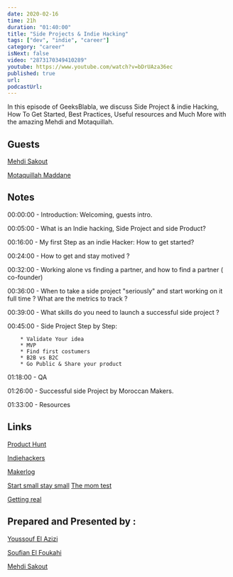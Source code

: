 ```yaml
---
date: 2020-02-16
time: 21h
duration: "01:40:00"
title: "Side Projects & Indie Hacking"
tags: ["dev", "indie", "career"]
category: "career"
isNext: false
video: "2873170349410289"
youtube: https://www.youtube.com/watch?v=bDrUAza36ec
published: true
url:
podcastUrl:
---
```


In this episode of GeeksBlabla, we discuss Side Project & indie Hacking, How To Get Started, Best Practices, Useful resources and Much More with the amazing Mehdi and Motaquillah.

## Guests

[Mehdi Sakout](https://twitter.com/medyo80)

[Motaquillah Maddane](https://twitter.com/motaquillah)

## Notes

00:00:00 - Introduction: Welcoming, guests intro.

00:05:00 - What is an Indie hacking, Side Project and side Product?

00:16:00 - My first Step as an indie Hacker: How to get started?

00:24:00 - How to get and stay motived ?

00:32:00 - Working alone vs finding a partner, and how to find a partner ( co-founder)

00:36:00 - When to take a side project "seriously" and start working on it full time ? What are the metrics to track ?

00:39:00 - What skills do you need to launch a successful side project ?

00:45:00 - Side Project Step by Step:

        * Validate Your idea
        * MVP
        * Find first costumers
        * B2B vs B2C
        * Go Public & Share your product

01:18:00 - QA

01:26:00 - Successful side Project by Moroccan Makers.

01:33:00 - Resources

## Links

[Product Hunt](https://www.producthunt.com/)

[Indiehackers](https://www.indiehackers.com/)

[Makerlog](https://getmakerlog.com/)

[Start small stay small](https://startupbook.net/)
[The mom test](http://momtestbook.com/)

[Getting real](https://basecamp.com/books/Getting%20Real.pdf?fbclid=IwAR1XBkJQ_ddPMPOVLiLXald8HgmdIxQHC7f_Go5Jo8UaGI-14iVi4sm-mQs/)

## Prepared and Presented by :

[Youssouf El Azizi](https://twitter.com/ElaziziYoussouf)

[Soufian El Foukahi](https://twitter.com/soufianelf/)

[Mehdi Sakout](https://twitter.com/medyo80)
